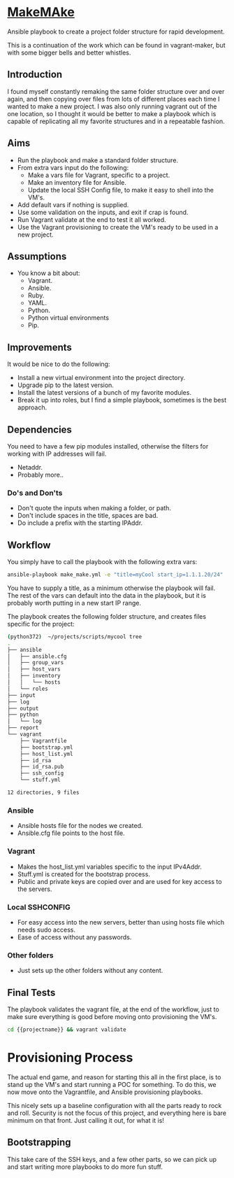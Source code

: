 # [MakeMAke](https://solarsystem.nasa.gov/planets/dwarf-planets/makemake/in-depth/)
Ansible playbook to create a project folder structure for rapid development.

This is a continuation of the work which can be found in vagrant-maker, but with some bigger bells and better whistles.

## Introduction

I found myself constantly remaking the same folder structure over and over again, and then copying over files from lots of different places each time I wanted to make a new project.  I was also only running vagrant out of the one location, so I thought it would be better to make a playbook which is capable of replicating all my favorite structures and in a repeatable fashion.

## Aims

- Run the playbook and make a standard folder structure.
- From extra vars input do the following:
  - Make a vars file for Vagrant, specific to a project.
  - Make an inventory file for Ansible.
  - Update the local SSH Config file, to make it easy to shell into the VM's.
- Add default vars if nothing is supplied.
- Use some validation on the inputs, and exit if crap is found.
- Run Vagrant validate at the end to test it all worked.
- Use the Vagrant provisioning to create the VM's ready to be used in a new project.

## Assumptions

- You know a bit about:
  - Vagrant.
  - Ansible.
  - Ruby.
  - YAML.
  - Python.
  - Python virtual environments
  - Pip.

## Improvements

It would be nice to do the following:

- Install a new virtual environment into the project directory.
- Upgrade pip to the latest version.
- Install the latest versions of a bunch of my favorite modules.
- Break it up into roles, but I find a simple playbook, sometimes is the best approach.

## Dependencies

You need to have a few pip modules installed, otherwise the filters for working with IP addresses will fail.

- Netaddr.
- Probably more..

### Do's and Don'ts

- Don't quote the inputs when making a folder, or path.
- Don't include spaces in the title, spaces are bad.
- Do include a prefix with the starting IPAddr.

## Workflow

You simply have to call the playbook with the following extra vars:

```bash
ansible-playbook make_make.yml -e "title=myCool start_ip=1.1.1.20/24"  -v
```

You have to supply a title, as a minimum otherwise the playbook will fail. The rest of the vars can default into the data in the playbook, but it is probably worth putting in a new start IP range.

The playbook creates the following folder structure, and creates files specific for the project:

```bash
(python372)  ~/projects/scripts/mycool tree
.
├── ansible
│   ├── ansible.cfg
│   ├── group_vars
│   ├── host_vars
│   ├── inventory
│   │   └── hosts
│   └── roles
├── input
├── log
├── output
├── python
│   └── log
├── report
└── vagrant
    ├── Vagrantfile
    ├── bootstrap.yml
    ├── host_list.yml
    ├── id_rsa
    ├── id_rsa.pub
    ├── ssh_config
    └── stuff.yml

12 directories, 9 files
```

### Ansible

- Ansible hosts file for the nodes we created.
- Ansible.cfg file points to the host file.

### Vagrant

- Makes the host_list.yml variables specific to the input IPv4Addr.
- Stuff.yml is created for the bootstrap process.
- Public and private keys are copied over and are used for key access to the servers.

### Local SSHCONFIG

- For easy access into the new servers, better than using hosts file which needs sudo access.
- Ease of access without any passwords.

### Other folders

- Just sets up the other folders without any content.

## Final Tests

The playbook validates the vagrant file, at the end of the workflow, just to make sure everything is good before moving onto provisioning the VM's. 

```bash
cd {{projectname}} && vagrant validate 
```

# Provisioning Process

The actual end game, and reason for starting this all in the first place, is to stand up the VM's and start running a POC for something. To do this, we now move onto the Vagrantfile, and Ansible provisioning playbooks.

This nicely sets up a baseline configuration with all the parts ready to rock and roll. Security is not the focus of this project, and everything here is bare minimum on that front. Just calling it out, for what it is!

## Bootstrapping

This take care of the SSH keys, and a few other parts, so we can pick up and start writing more playbooks to do more fun stuff.


